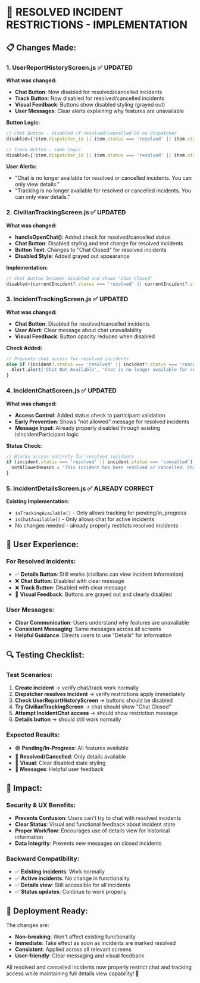 # 🚫 RESOLVED INCIDENT RESTRICTIONS - IMPLEMENTATION

## 📋 **Changes Made:**

### 1. **UserReportHistoryScreen.js** ✅ UPDATED
**What was changed:**
- **Chat Button**: Now disabled for resolved/cancelled incidents
- **Track Button**: Now disabled for resolved/cancelled incidents
- **Visual Feedback**: Buttons show disabled styling (grayed out)
- **User Messages**: Clear alerts explaining why features are unavailable

**Button Logic:**
```javascript
// Chat Button - disabled if resolved/cancelled OR no dispatcher
disabled={!item.dispatcher_id || item.status === 'resolved' || item.status === 'cancelled'}

// Track Button - same logic
disabled={!item.dispatcher_id || item.status === 'resolved' || item.status === 'cancelled'}
```

**User Alerts:**
- "Chat is no longer available for resolved or cancelled incidents. You can only view details."
- "Tracking is no longer available for resolved or cancelled incidents. You can only view details."

### 2. **CivilianTrackingScreen.js** ✅ UPDATED
**What was changed:**
- **handleOpenChat()**: Added check for resolved/cancelled status
- **Chat Button**: Disabled styling and text change for resolved incidents
- **Button Text**: Changes to "Chat Closed" for resolved incidents
- **Disabled Style**: Added grayed out appearance

**Implementation:**
```javascript
// Chat button becomes disabled and shows "Chat Closed"
disabled={currentIncident?.status === 'resolved' || currentIncident?.status === 'cancelled'}
```

### 3. **IncidentTrackingScreen.js** ✅ UPDATED  
**What was changed:**
- **Chat Button**: Disabled for resolved/cancelled incidents
- **User Alert**: Clear message about chat unavailability
- **Visual Feedback**: Button opacity reduced when disabled

**Check Added:**
```javascript
// Prevents chat access for resolved incidents
else if (incident?.status === 'resolved' || incident?.status === 'cancelled') {
  Alert.alert('Chat Not Available', 'Chat is no longer available for resolved or cancelled incidents...');
}
```

### 4. **IncidentChatScreen.js** ✅ UPDATED
**What was changed:**
- **Access Control**: Added status check to participant validation  
- **Early Prevention**: Shows "not allowed" message for resolved incidents
- **Message Input**: Already properly disabled through existing isIncidentParticipant logic

**Status Check:**
```javascript
// Blocks access entirely for resolved incidents
if (incident.status === 'resolved' || incident.status === 'cancelled') {
  notAllowedReason = 'This incident has been resolved or cancelled. Chat is no longer available.';
}
```

### 5. **IncidentDetailsScreen.js** ✅ ALREADY CORRECT
**Existing Implementation:**
- `isTrackingAvailable()` - Only allows tracking for pending/in_progress
- `isChatAvailable()` - Only allows chat for active incidents
- No changes needed - already properly restricts resolved incidents

## 🎯 **User Experience:**

### **For Resolved Incidents:**
- ✅ **Details Button**: Still works (civilians can view incident information)
- ❌ **Chat Button**: Disabled with clear message
- ❌ **Track Button**: Disabled with clear message  
- 🎨 **Visual Feedback**: Buttons are grayed out and clearly disabled

### **User Messages:**
- **Clear Communication**: Users understand why features are unavailable
- **Consistent Messaging**: Same messages across all screens
- **Helpful Guidance**: Directs users to use "Details" for information

## 🔍 **Testing Checklist:**

### Test Scenarios:
1. **Create incident** → verify chat/track work normally
2. **Dispatcher resolves incident** → verify restrictions apply immediately
3. **Check UserReportHistoryScreen** → buttons should be disabled
4. **Try CivilianTrackingScreen** → chat should show "Chat Closed"
5. **Attempt IncidentChat access** → should show restriction message
6. **Details button** → should still work normally

### Expected Results:
- 🟢 **Pending/In-Progress**: All features available
- 🔴 **Resolved/Cancelled**: Only details available
- 🎨 **Visual**: Clear disabled state styling
- 💬 **Messages**: Helpful user feedback

## 📱 **Impact:**

### **Security & UX Benefits:**
- **Prevents Confusion**: Users can't try to chat with resolved incidents
- **Clear Status**: Visual and functional feedback about incident state
- **Proper Workflow**: Encourages use of details view for historical information
- **Data Integrity**: Prevents new messages on closed incidents

### **Backward Compatibility:**
- ✅ **Existing incidents**: Work normally
- ✅ **Active incidents**: No change in functionality
- ✅ **Details view**: Still accessible for all incidents
- ✅ **Status updates**: Continue to work properly

## 🚀 **Deployment Ready:**

The changes are:
- **Non-breaking**: Won't affect existing functionality
- **Immediate**: Take effect as soon as incidents are marked resolved
- **Consistent**: Applied across all relevant screens
- **User-friendly**: Clear messaging and visual feedback

All resolved and cancelled incidents now properly restrict chat and tracking access while maintaining full details view capability! 🎉
